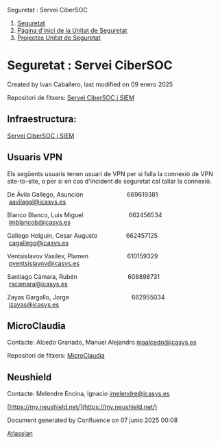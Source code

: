 Seguretat : Servei CiberSOC  

1.  [Seguretat](index.md)
2.  [Pàgina d'inici de la Unitat de Seguretat](15368362.md)
3.  [Projectes Unitat de Seguretat](Projectes-Unitat-de-Seguretat_41517821.md)

Seguretat : Servei CiberSOC
===========================

Created by Ivan Caballero, last modified on 09 enero 2025

Repositori de fitxers: [Servei CiberSOC i SIEM](https://llicenciesaoc.sharepoint.com/:f:/r/sites/CiberseguretatAOC/Documents%20compartits/General/PROJECTES/Servei%20CiberSOC%20i%20SIEM?csf=1&web=1&e=8i3BjA)

Infraestructura:
----------------

[Servei CiberSOC i SIEM](https://llicenciesaoc.sharepoint.com/:f:/r/sites/CiberseguretatAOC/Documents%20compartits/General/PROJECTES/Servei%20CiberSOC%20i%20SIEM?csf=1&web=1&e=8i3BjA)

Usuaris VPN
-----------

Els següents usuaris tenen usuari de VPN per si falla la connexió de VPN site-to-site, o per si en cas d'incident de seguretat cal tallar la connexió.

De Ávila Gallego, Asunción                          669619381        [aavilagal@icasys.es](mailto:aavilagal@icasys.es)

Blanco Blanco, Luis Miguel                           662456534        [lmblancob@icasys.es](mailto:lmblancob@icasys.es)

Gallego Holguin, Cesar Augusto                 662457125        [cagallego@icasys.es](mailto:cagallego@icasys.es)

Ventsislavov Vasilev, Plamen                       610159329        [pventsislavov@icasys.es](mailto:pventsislavov@icasys.es)

Santiago Cámara, Rubén                              608898731        [rscamara@icasys.es](mailto:rscamara@icasys.es)

Zayas Gargallo, Jorge                                     662955034        [jzayas@icasys.es](mailto:jzayas@icasys.es)

MicroClaudia
------------

Contacte: Alcedo Granado, Manuel Alejandro [maalcedo@icasys.es](mailto:maalcedo@icasys.es)

Repositori de fitxers: [MicroClaudia](https://llicenciesaoc.sharepoint.com/:f:/r/sites/CiberseguretatAOC/Documents%20compartits/General/PROJECTES/Servei%20CiberSOC%20i%20SIEM/MicroClaudia?csf=1&web=1&e=Jqs6Tf)

Neushield
---------

Contacte: Melendre Encina, Ignacio [imelendre@icasys.es](mailto:imelendre@icasys.es)

[https://my.neushield.net/](https://my.neushield.net/)

  

Document generated by Confluence on 07 junio 2025 00:08

[Atlassian](http://www.atlassian.com/)